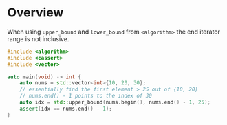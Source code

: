 # Overview

When using `upper_bound` and `lower_bound` from `<algorithm>` the end iterator range is not inclusive.

```cpp
#include <algorithm>
#include <cassert>
#include <vector>

auto main(void) -> int {
    auto nums = std::vector<int>{10, 20, 30};
    // essentially find the first element > 25 out of {10, 20}
    // nums.end() - 1 points to the index of 30
    auto idx = std::upper_bound(nums.begin(), nums.end() - 1, 25);
    assert(idx == nums.end() - 1);
}
```
